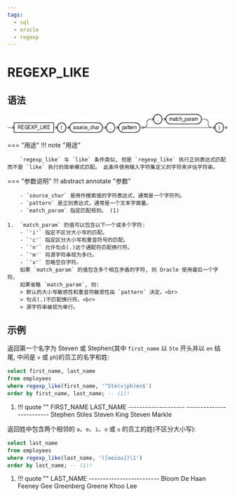 ```yaml
---
tags:
  - sql
  - oracle
  - regexp
---
```


# REGEXP_LIKE

## 语法

![regexp_like_condition 语法](./assets/regexp_like_condition.gif)

=== "用途"
    !!! note "用途"
    
        `regexp_like` 与 `like` 条件类似, 但是 `regexp_like` 执行正则表达式匹配而不是 `like` 执行的简单模式匹配。 此条件使用输入字符集定义的字符来评估字符串。

=== "参数说明" 
    !!! abstract annotate "参数"

        - `source_char` 是用作搜索值的字符表达式，通常是一个字符列。 
        - `pattern` 是正则表达式，通常是一个文本字面量。
        - `match_param` 指定匹配规则。 (1)  
    
    1.  `match_param` 的值可以包含以下一个或多个字符:
        - `'i'` 指定不区分大小写的匹配。
        - `'c'` 指定区分大小写和重音符号的匹配。
        - `'n'` 允许句点(.)这个通配符匹配换行符。
        - `'m'` 将源字符串视为多行。
        - `'x'` 忽略空白字符。
        如果 `match_param` 的值包含多个相互矛盾的字符, 则 Oracle 使用最后一个字符。
        如果省略 `match_param`, 则:
        > 默认的大小写敏感性和重音符敏感性由 `pattern` 决定。<br>
        > 句点(.)不匹配换行符。<br>
        > 源字符串被视为单行。

## 示例

返回第一个名字为 Steven 或 Stephen(其中 `first_name` 以 `Ste` 开头并以 `en` 结尾, 中间是 `v` 或 `ph`)的员工的名字和姓:

```sql
select first_name, last_name
from employees
where regexp_like(first_name, '^Ste(v|ph)en$')  
order by first_name, last_name; -- (1)!
```

1.  !!! quote ""
        FIRST_NAME           LAST_NAME
        -------------------- -------------------------
        Stephen              Stiles
        Steven               King
        Steven               Markle



返回姓中包含两个相邻的 `a`、`e`、`i`、`o` 或 `u` 的员工的姓(不区分大小写):

```sql
select last_name   
from employees
where regexp_like(last_name, '([aeiou])\1')
order by last_name; -- (1)!
```

1.  !!! quote ""
        LAST_NAME
        -------------------------
        Bloom
        De Haan
        Feeney
        Gee
        Greenberg
        Greene
        Khoo
        Lee
